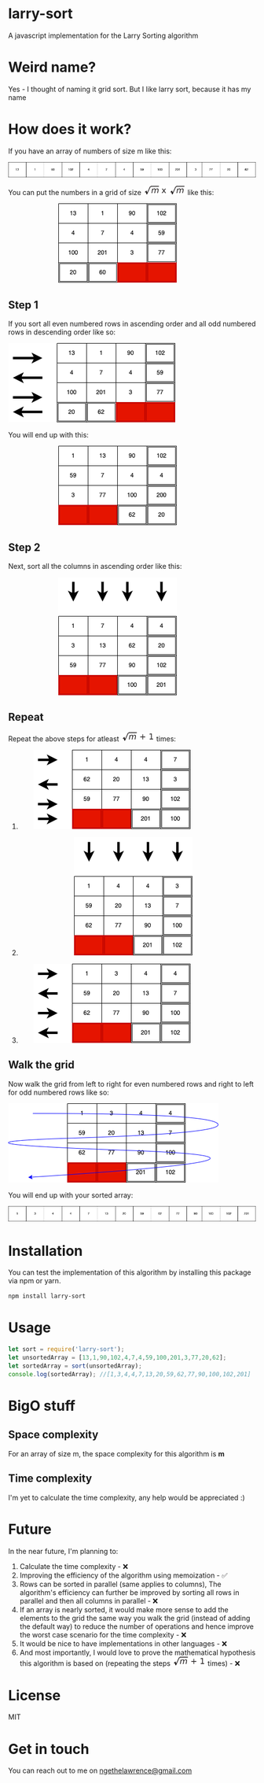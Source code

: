 # larry-sort
A javascript implementation for the Larry Sorting algorithm

# Weird name?
Yes - I thought of naming it grid sort. But I like larry sort, because it has my name 

# How does it work?
If you have an array of numbers of size m like this:

![array](./assets/array.png)

You can put the numbers in a grid of size ![formula](./assets/sqrt-sqrt.png) like this:

&nbsp;&nbsp;&nbsp;&nbsp;&nbsp;&nbsp;&nbsp;&nbsp;&nbsp;&nbsp;&nbsp;&nbsp;&nbsp;&nbsp;&nbsp;&nbsp;&nbsp;&nbsp;&nbsp;&nbsp;&nbsp;&nbsp;&nbsp;&nbsp;&nbsp;&nbsp;![grid](./assets/grid-1.png)

## Step 1

If you sort all even numbered rows in ascending order and all odd numbered rows in descending order like so:

![grid](./assets/grid-2.png)

You will end up with this:

&nbsp;&nbsp;&nbsp;&nbsp;&nbsp;&nbsp;&nbsp;&nbsp;&nbsp;&nbsp;&nbsp;&nbsp;&nbsp;&nbsp;&nbsp;&nbsp;&nbsp;&nbsp;&nbsp;&nbsp;&nbsp;&nbsp;&nbsp;&nbsp;&nbsp;&nbsp;![grid](./assets/grid-3.png)

## Step 2

Next, sort all the columns in ascending order like this: 

&nbsp;&nbsp;&nbsp;&nbsp;&nbsp;&nbsp;&nbsp;&nbsp;&nbsp;&nbsp;&nbsp;&nbsp;&nbsp;&nbsp;&nbsp;&nbsp;&nbsp;&nbsp;&nbsp;&nbsp;&nbsp;&nbsp;&nbsp;&nbsp;&nbsp;&nbsp;![grid](./assets/grid-4.png)

## Repeat

Repeat the above steps for atleast ![grid](./assets/sqrt-1.png)  times:  

1.  &nbsp;&nbsp;&nbsp;&nbsp;&nbsp;&nbsp;&nbsp;![grid](./assets/grid-5.png) 

2.  &nbsp;&nbsp;&nbsp;&nbsp;&nbsp;&nbsp;&nbsp;&nbsp;&nbsp;&nbsp;&nbsp;&nbsp;&nbsp;&nbsp;&nbsp;&nbsp;&nbsp;&nbsp;&nbsp;&nbsp;&nbsp;&nbsp;&nbsp;&nbsp;&nbsp;&nbsp;&nbsp;&nbsp;![grid](./assets/grid-6.png)  

3.  &nbsp;&nbsp;&nbsp;&nbsp;&nbsp;&nbsp;&nbsp;![grid](./assets/grid-7.png)  

## Walk the grid 
Now walk the grid from left to right for even numbered rows and right to left for odd numbered rows like so:

![grid](./assets/grid-8.png) 

You will end up with your sorted array:

![grid](./assets/array2.png) 

# Installation
You can test the implementation of this algorithm by installing this package via npm or yarn.
```shell
npm install larry-sort
```

# Usage
```JavaScript
let sort = require('larry-sort');
let unsortedArray = [13,1,90,102,4,7,4,59,100,201,3,77,20,62];
let sortedArray = sort(unsortedArray);
console.log(sortedArray); //[1,3,4,4,7,13,20,59,62,77,90,100,102,201]
```

# BigO stuff
## Space complexity
For an array of size m, the space complexity for this algorithm is **m**
## Time complexity
I'm yet to calculate the time complexity, any help would be appreciated :)


# Future
In the near future, I'm planning to:
1. Calculate the time complexity - ❌
2. Improving the efficiency of the algorithm using memoization - ✅
3. Rows can be sorted in parallel (same applies to columns), The algorithm's efficiency can further be improved by sorting all rows in parallel and then all columns in parallel - ❌
4. If an array is nearly sorted, it would make more sense to add the elements to the grid the same way you walk the grid (instead of adding the default way) to reduce the number of operations and hence improve the worst case scenario for the time complexity - ❌
5. It would be nice to have implementations in other languages - ❌
6. And most importantly, I would love to prove the mathematical hypothesis this algorithm is based on (repeating the steps ![formula](./assets/sqrt-1.png) times) - ❌

# License
MIT

# Get in touch
You can reach out to me on ngethelawrence@gmail.com